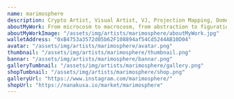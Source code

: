 ```yaml
---
name: marimosphere
description: Crypto Artist, Visual Artist, VJ, Projection Mapping, Dome, VR, XR, CEO@MiraCreative, Art Director, Planner, Blockchain Enthusiast, NFT Community, Visionary ;)
aboutMyWork: From microcosm to macrocosm, from abstraction to figuration, she pursues to bring light to people's subconscious by creating art as a communication experience projected onto their consciousness and environment, using space-time and phenomena as the source of expression. While working as a crypt artist herself, she also manages the Japanese crypt artist community "NFT & CRYPTO ART JAPAN".MUTEK.JP x Japan Media Arts Festival, DOMMUNE, J-WAVE INNOVATION WORLD FESTA, FUJIROCK FESTIVAL, BOOM FESTIVAL in Portugal, Fulldome Festival in Jena, Germany, etc. as a VJ. She has performed at various festivals in Japan and abroad, and has been involved in live performances and video space production.
aboutMyWorkImage: "/assets/img/artists/marimosphere/aboutMyWork.jpg"
walletAddress: "0xB4753a3572d05b62F108894af54Cd5244AB10D04"
avatar: "/assets/img/artists/marimosphere/avatar.png"
thumbnail: "/assets/img/artists/marimosphere/thumbnail.png"
bannar: "/assets/img/artists/marimosphere/bannar.png"
galleryTumbnail: "/assets/img/artists/marimosphere/gallery.png"
shopTumbnail: "/assets/img/artists/marimosphere/shop.png"
galleryUrl: "https://www.instagram.com/marimosphere/"
shopUrl: "https://nanakusa.io/market/marimosphere"
---
```

